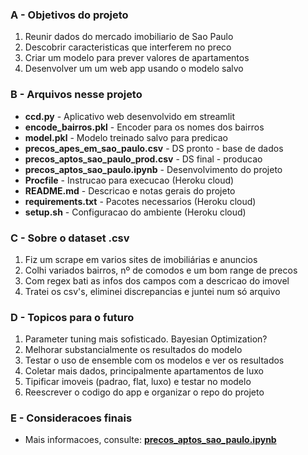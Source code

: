 ### A - Objetivos do projeto

1.   Reunir dados do mercado imobiliario de Sao Paulo
2.   Descobrir caracteristicas que interferem no preco
3.   Criar um modelo para prever valores de apartamentos
4.   Desenvolver um um web app usando o modelo salvo

### B - Arquivos nesse projeto

*   **ccd.py** - Aplicativo web desenvolvido em streamlit
*   **encode_bairros.pkl** - Encoder para os nomes dos bairros
*   **model.pkl** - Modelo treinado salvo para predicao
*   **precos_apes_em_sao_paulo.csv** - DS pronto - base de dados
*   **precos_aptos_sao_paulo_prod.csv** - DS final - producao
*   **precos_aptos_sao_paulo.ipynb** - Desenvolvimento do projeto
*   **Procfile** - Instrucao para execucao (Heroku cloud)
*   **README.md** - Descricao e notas gerais do projeto 
*   **requirements.txt** - Pacotes necessarios (Heroku cloud)
*   **setup.sh** - Configuracao do ambiente (Heroku cloud)

### C - Sobre o dataset .csv

1.   Fiz um scrape em varios sites de imobiliárias e anuncios 
2.   Colhi variados bairros, nº de comodos e um bom range de precos
3.   Com regex bati as infos dos campos com a descricao do imovel
4.   Tratei os csv's, eliminei discrepancias e juntei num só arquivo

### D - Topicos para o futuro

1.   Parameter tuning mais sofisticado. Bayesian Optimization?
2.   Melhorar substancialmente os resultados do modelo
3.   Testar o uso de ensemble com os modelos e ver os resultados
3.   Coletar mais dados, principalmente apartamentos de luxo
4.   Tipificar imoveis (padrao, flat, luxo) e testar no modelo
5.   Reescrever o codigo do app e organizar o repo do projeto

### E - Consideracoes finais

*   Mais informacoes, consulte: **[precos_aptos_sao_paulo.ipynb](https://github.com/felipecabueno/precos-aptos-sao-paulo/blob/main/precos_aptos_sao_paulo.ipynb)**
